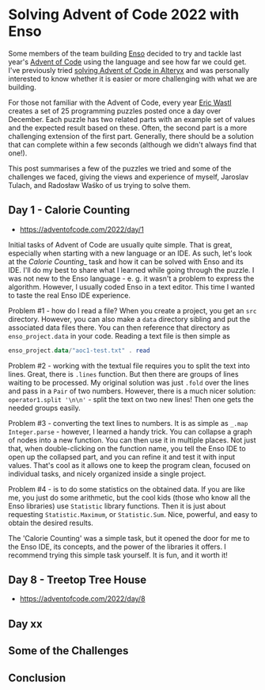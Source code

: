 # Solving Advent of Code 2022 with Enso

<!-- Put an image here -->

Some members of the team building [Enso](https://enso.org/) decided to try and tackle last year's [Advent of Code](https://adventofcode.com/2022/) using the language and see how far we could get. I've previously tried [solving Advent of Code in Alteryx](https://jdunkerley.co.uk/2020/12/05/alteryxing-the-advent-of-code-2020-week-1/) and was personally interested to know whether it is easier or more challenging with what we are building.

For those not familiar with the Advent of Code, every year [Eric Wastl](https://twitter.com/ericwastl) creates a set of 25 programming puzzles posted once a day over December. Each puzzle has two related parts with an example set of values and the expected result based on these. Often, the second part is a more challenging extension of the first part. Generally, there should be a solution that can complete within a few seconds (although we didn't always find that one!).

This post summarises a few of the puzzles we tried and some of the challenges we faced, giving the views and experience of myself, Jaroslav Tulach, and Radosław Waśko of us trying to solve them.

## Day 1 - Calorie Counting

- https://adventofcode.com/2022/day/1

Initial tasks of Advent of Code are usually quite simple. That is great, especially when starting with a new language or an IDE. As such, let's look at the _Calorie Counting__ task and how it can be solved with Enso and its IDE. I'll do my best to share what I learned while going through the puzzle. I was not new to the Enso language - e. g. it wasn't a problem to express the algorithm. However, I usually coded Enso in a text editor. This time I wanted to taste the real Enso IDE experience.

Problem #1 - how do I read a file? When you create a project, you get an `src` directory. However, you can also make a `data` directory sibling and put the associated data files there. You can then reference that directory as `enso_project.data` in your code. Reading a text file is then simple as

```haskell
enso_project.data/"aoc1-test.txt" . read
```

Problem #2 - working with the textual file requires you to split the text into lines. Great, there is `.lines` function. But then there are groups of lines waiting to be processed. My original solution was just `.fold` over the lines and pass in a `Pair` of two numbers. However, there is a much nicer solution: `operator1.split '\n\n'` - split the text on two new lines! Then one gets the needed groups easily.

Problem #3 - converting the text lines to numbers. It is as simple as `_.map Integer.parse` - however, I learned a handy trick. You can collapse a graph of nodes into a new function. You can then use it in multiple places. Not just that, when double-clicking on the function name, you tell the Enso IDE to open up the collapsed part, and you can refine it and test it with input values. That's cool as it allows one to keep the program clean, focused on individual tasks, and nicely organized inside a single project.

Problem #4 - is to do some statistics on the obtained data. If you are like me, you just do some arithmetic, but the cool kids (those who know all the Enso libraries) use `Statistic` library functions. Then it is just about requesting `Statistic.Maximum`, or `Statistic.Sum`. Nice, powerful, and easy to obtain the desired results.

The 'Calorie Counting' was a simple task, but it opened the door for me to the Enso IDE, its concepts, and the power of the libraries it offers. I  recommend trying this simple task yourself. It is fun, and it worth it!

## Day 8 - Treetop Tree House

- https://adventofcode.com/2022/day/8

## Day xx 

## Some of the Challenges

## Conclusion
